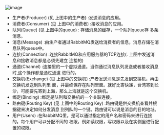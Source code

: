 ![image](https://gitee.com/hxc8/images7/raw/master/img/202407190740773.jpg)

- 生产者(Producer) (见 上图中的生产者) :发送消息的应用。
- 消费者(Consumer) (见 上图中的消费者) :接收消息的应用。
- 队列(Queue) (见 上图中的queue) : 存储消息的缓存，一个队列queue存 多条消息。
- 消息(Message) :由生产者通过RabbitMQ发送给消费者的信息，消息存储在消息队列queue中。
- 连接(Connection) :连接RabbitMQ和应用服务器的TCP连接(. 上图中发送消息和接收消息都是必须先建立
连接的)
- 通道(Channel) :连接里的一个虚拟通道。当你通过消息队列发送或者接收消息时,这个操作都是通过通道
进行的。
- 交换机(Exchange) (见 上图中的交换机) :产者发送消息是先发到交换机，再由交换机发送到队列里
面，并最终保存在队列里面。就好比寄快递，台湾寄到长沙，可能要先寄到上海，那么上海就是这个交换机。
- 绑定(Binding) :绑定是队列和交换机的一个关联连接。
- 路由键(Routing Key) (见 上图中的Routing Key) :路由键是供交换机查看并根据键来决定如何分发消息
到列队的一个键。路由键可以说是消息的目的地址。
- 用户(Users) :在RabbitMQ里，是可以通过指定的用户名和密码来进行连接的。每个用户可以分配不同的
权限，例如读权限，写权限以及在实例里进行配置的权限。